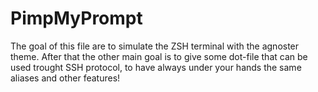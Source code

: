 # PimpMyPrompt
The goal of this file are to simulate the ZSH terminal with the agnoster theme. After that the other main goal is to give some dot-file that can be used trought SSH protocol, to have always under your hands the same aliases and other features!
